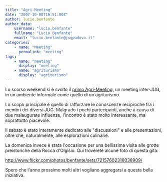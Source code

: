 ```yaml
---
title: "Agri-Meeting"
date: "2007-10-08T16:51:00Z"
author: lucio.benfante
author_data:
    username: "lucio.benfante"
    fullname: "Lucio Benfante"
    email: "lucio.benfante@jugpadova.it"
categories:
    - name: "Meeting"
      permalink: "meeting"
tags:
    - name: "meeting"
      display: "meeting"
    - name: "agriturismo"
      display: "agriturismo"
---
```


Lo scorso weekend si è svolto il [primo
Agri-Meeting](http://www.jugevents.org/jugevents/event/show.html?id=151),
un meeting inter-JUG, in un ambiente informale come quello di un
agriturismo.

Lo scopo principale è quello di rafforzare le conoscenze reciproche fra
i membri dei diversi JUG. Malgrado i pochi partecipanti, anche a causa
di due malaugurate influenze, l'incontro è stato molto interessante, ma
soprattutto piacevole.

Il sabato è stato interamente dedicato alle "discussioni" e alle
presentazioni, oltre che, naturalmente, alle esplorazioni culinarie.

La domenica invece è stata l'occasione per una bellissima visita alle
grotte preistoriche della Rocca d'Olgisio. Qui troverete alcune foto di
questa gita:

<http://www.flickr.com/photos/benfante/sets/72157602316038909/>

Spero che l'anno prossimo molti altri vogliano aggregarsi a questa bella
iniziativa.
